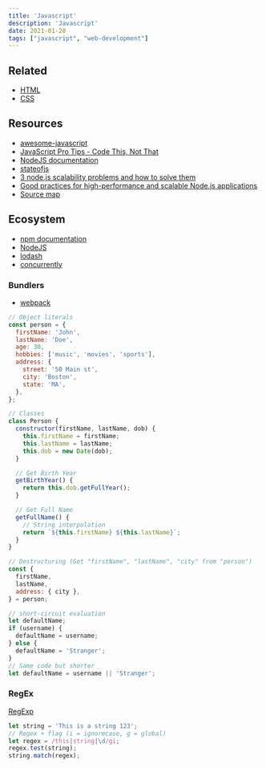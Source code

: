 ```yaml
---
title: 'Javascript'
description: 'Javascript'
date: 2021-01-28
tags: ["javascript", "web-development"]
---
```


## Related

- [HTML](/lang/html)
- [CSS](/lang/css)
## Resources

- [awesome-javascript](https://github.com/sorrycc/awesome-javascript)
- [JavaScript Pro Tips - Code This, Not That](https://github.com/codediodeio/code-this-not-that-js)
- [NodeJS documentation](https://nodejs.org/en/docs/)
- [stateofjs](https://stateofjs.com/)
- [3 node.js scalability problems and how to solve them](https://softwareontheroad.com/nodejs-scalability-issues/)
- [Good practices for high-performance and scalable Node.js applications](https://medium.com/iquii/good-practices-for-high-performance-and-scalable-node-js-applications-part-1-3-bb06b6204197)
- [Source map](https://blog.teamtreehouse.com/introduction-source-maps)

## Ecosystem

- [npm documentation](https://docs.npmjs.com/)
- [NodeJS](https://nodejs.org/docs/latest/api/)
- [lodash](https://lodash.com/docs)
- [concurrently](https://www.npmjs.com/package/concurrently)

### Bundlers

- [webpack](https://webpack.js.org/concepts/)


<MC>

<SC>

```js
// Object literals
const person = {
  firstName: 'John',
  lastName: 'Doe',
  age: 30,
  hobbies: ['music', 'movies', 'sports'],
  address: {
    street: '50 Main st',
    city: 'Boston',
    state: 'MA',
  },
};

// Classes
class Person {
  constructor(firstName, lastName, dob) {
    this.firstName = firstName;
    this.lastName = lastName;
    this.dob = new Date(dob);
  }

  // Get Birth Year
  getBirthYear() {
    return this.dob.getFullYear();
  }

  // Get Full Name
  getFullName() {
    // String interpolation
    return `${this.firstName} ${this.lastName}`;
  }
}

// Destructuring (Get "firstName", "lastName", "city" from "person")
const {
  firstName,
  lastName,
  address: { city },
} = person;

// short-circuit evaluation
let defaultName;
if (username) {
  defaultName = username;
} else {
  defaultName = 'Stranger';
}
// Same code but shorter
let defaultName = username || 'Stranger';
```

</SC>

<SC>

### RegEx

[RegExp](https://developer.mozilla.org/docs/Web/JavaScript/Reference/Global_Objects/RegExp)

```js
let string = 'This is a string 123';
// Regex + flag (i = ignorecase, g = global)
let regex = /this|string|\d/gi;
regex.test(string);
string.match(regex);
```

</SC>

</MC>